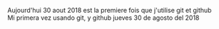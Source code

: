Aujourd'hui 30 aout 2018 est la premiere fois que j'utilise git et github
<br/>
Mi primera vez usando git, y github jueves 30 de agosto del 2018
